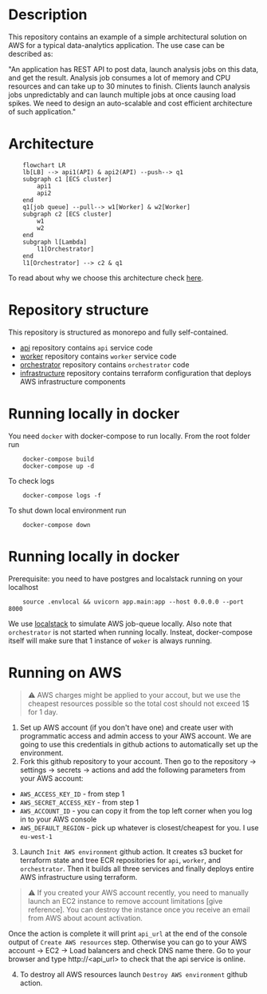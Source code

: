 # Description

This repository contains an example of a simple architectural solution on AWS for a typical data-analytics application. The use case can be described as:

"An application has REST API to post data, launch analysis jobs on this data, and get the result. Analysis job consumes a lot of memory and CPU resources and can take up to 30 minutes to finish. Clients launch analysis jobs unpredictably and can launch multiple jobs at once causing load spikes. We need to design an auto-scalable and cost efficient architecture of such application."

# Architecture

```mermaid
    flowchart LR
    lb[LB] --> api1(API) & api2(API) --push--> q1
    subgraph c1 [ECS cluster]
        api1
        api2
    end
    q1[job queue] --pull--> w1[Worker] & w2[Worker]
    subgraph c2 [ECS cluster]
        w1
        w2
    end
    subgraph l[Lambda]
        l1[Orchestrator]
    end
    l1[Orchestrator] --> c2 & q1
```

To read about why we choose this architecture check [here](https://github.com/pavradev/blog/tree/main/content/001-aws-architecture-for-data-analytics-app).

# Repository structure

This repository is structured as monorepo and fully self-contained.

- [api](./api/README.md) repository contains `api` service code
- [worker](./worker/README.md) repository contains `worker` service code
- [orchestrator](./orchestrator/README.md) repository contains `orchestrator` code
- [infrastructure](./infrastructure/README.md) repository contains terraform configuration that deploys AWS infrastructure components

# Running locally in docker

You need `docker` with docker-compose to run locally. From the root folder run

```
    docker-compose build
    docker-compose up -d
```

To check logs

```
    docker-compose logs -f
```

To shut down local environment run

```
    docker-compose down
```

# Running locally in docker

Prerequisite: you need to have postgres and localstack running on your localhost

```
    source .envlocal && uvicorn app.main:app --host 0.0.0.0 --port 8000
```

We use [localstack](https://github.com/localstack/localstack) to simulate AWS job-queue locally. Also note that `orchestrator` is not started when running locally. Insteat, docker-compose itself will make sure that 1 instance of `woker` is always running.

# Running on AWS

>:warning: AWS charges might be applied to your accout, but we use the cheapest resources possible so the total cost should not exceed 1$ for 1 day.

1. Set up AWS account (if you don't have one) and create user with programmatic access and admin access to your AWS account. We are going to use this credentials in github actions to automatically set up the environment.
2. Fork this github repository to your account. Then go to the repository -> settings -> secrets -> actions and add the following parameters from your AWS account:

- `AWS_ACCESS_KEY_ID` - from step 1
- `AWS_SECRET_ACCESS_KEY` - from step 1
- `AWS_ACCOUNT_ID` - you can copy it from the top left corner when you log in to your AWS console
- `AWS_DEFAULT_REGION` - pick up whatever is closest/cheapest for you. I use `eu-west-1`

3. Launch `Init AWS environment` github action. It creates s3 bucket for terraform state and tree ECR repositories for `api`, `worker`, and `orchestrator`. Then it builds all three services and finally deploys entire AWS infrastructure using terraform.

>:warning: If you created your AWS account recently, you need to manually launch an EC2 instance to remove account limitations [give reference]. You can destroy the instance once you receive an email from AWS about acount activation.

Once the action is complete it will print `api_url` at the end of the console output of `Create AWS resources` step. Otherwise you can go to your AWS account -> EC2 -> Load balancers and check DNS name there. Go to your browser and type http://<api_url> to check that the api service is online.

4. To destroy all AWS resources launch `Destroy AWS environment` github action.